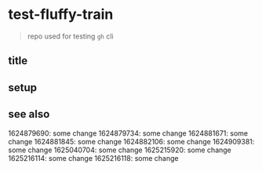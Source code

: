 # test-fluffy-train

> repo used for testing `gh` cli

## title

## setup

## see also
1624879690: some change
1624879734: some change
1624881671: some change
1624881845: some change
1624882106: some change
1624909381: some change
1625040704: some change
1625215920: some change
1625216114: some change
1625216118: some change

